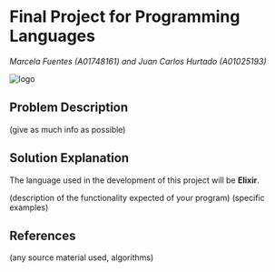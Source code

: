 # Final Project for Programming Languages
_Marcela Fuentes (A01748161) and Juan Carlos Hurtado (A01025193)_

![logo]() 

## Problem Description

(give as much info as possible)


## Solution Explanation

The language used in the development of this project will be **Elixir**.

(description of the functionality expected of your program)
(specific examples)


## References

(any source material used, algorithms)
